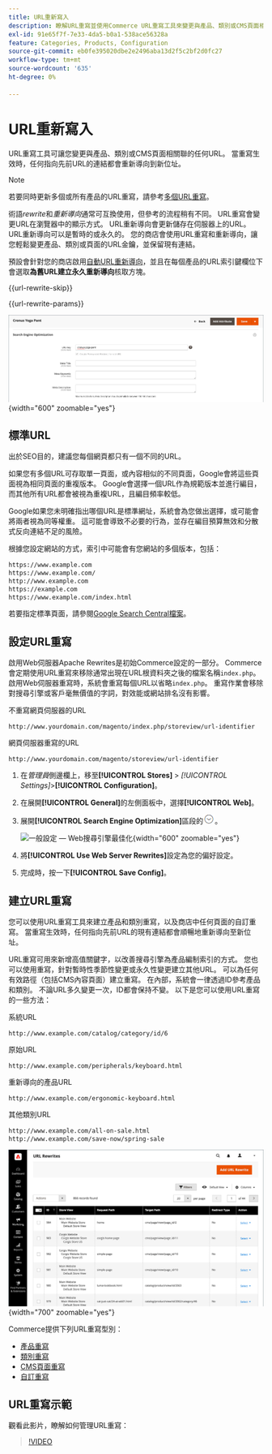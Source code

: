 ```yaml
---
title: URL重新寫入
description: 瞭解URL重寫並使用Commerce URL重寫工具來變更與產品、類別或CMS頁面相關聯的URL。
exl-id: 91e65f7f-7e33-4da5-b0a1-538ace56328a
feature: Categories, Products, Configuration
source-git-commit: eb0fe395020dbe2e2496aba13d2f5c2bf2d0fc27
workflow-type: tm+mt
source-wordcount: '635'
ht-degree: 0%

---
```


# URL重新寫入

URL重寫工具可讓您變更與產品、類別或CMS頁面相關聯的任何URL。 當重寫生效時，任何指向先前URL的連結都會重新導向到新位址。

>[!NOTE]
>
>若要同時更新多個或所有產品的URL重寫，請參考[多個URL重寫](url-rewrite-product.md#multiple-url-rewrites)。

術語&#x200B;_rewrite_&#x200B;和&#x200B;_重新導向_&#x200B;通常可互換使用，但參考的流程稍有不同。 URL重寫會變更URL在瀏覽器中的顯示方式。 URL重新導向會更新儲存在伺服器上的URL。 URL重新導向可以是暫時的或永久的。 您的商店會使用URL重寫和重新導向，讓您輕鬆變更產品、類別或頁面的URL金鑰，並保留現有連結。

預設會針對您的商店啟用[自動URL重新導向](url-redirect-product-automatic.md)，並且在每個產品的URL索引鍵欄位下會選取&#x200B;**為舊URL建立永久重新導向**&#x200B;核取方塊。

{{url-rewrite-skip}}

{{url-rewrite-params}}

![搜尋引擎最佳化 — 建立永久性URL重新導向](./assets/product-search-engine-optimization-create-permanent-redirect.png){width="600" zoomable="yes"}

## 標準URL

出於SEO目的，建議您每個網頁都只有一個不同的URL。

如果您有多個URL可存取單一頁面，或內容相似的不同頁面，Google會將這些頁面視為相同頁面的重複版本。 Google會選擇一個URL作為規範版本並進行編目，而其他所有URL都會被視為重複URL，且編目頻率較低。

Google如果您未明確指出哪個URL是標準網址，系統會為您做出選擇，或可能會將兩者視為同等權重。 這可能會導致不必要的行為，並存在編目預算無效和分散式反向連結不足的風險。

根據您設定網站的方式，索引中可能會有您網站的多個版本，包括：

    https://www.example.com
    https://www.example.com/
    http://www.example.com
    https://example.com
    https://www.example.com/index.html

若要指定標準頁面，請參閱[Google Search Central檔案](https://developers.google.com/search/docs/crawling-indexing/consolidate-duplicate-urls)。

## 設定URL重寫

啟用Web伺服器Apache Rewrites是初始Commerce設定的一部分。 Commerce會定期使用URL重寫來移除通常出現在URL根資料夾之後的檔案名稱`index.php`。 啟用Web伺服器重寫時，系統會重寫每個URL以省略`index.php`。 重寫作業會移除對搜尋引擎或客戶毫無價值的字詞，對效能或網站排名沒有影響。

不重寫網頁伺服器的URL

    http://www.yourdomain.com/magento/index.php/storeview/url-identifier

網頁伺服器重寫的URL

    http://www.yourdomain.com/magento/storeview/url-identifier

1. 在&#x200B;_管理員_&#x200B;側邊欄上，移至&#x200B;**[!UICONTROL Stores]** > _[!UICONTROL Settings]_>**[!UICONTROL Configuration]**。

1. 在展開&#x200B;**[!UICONTROL General]**&#x200B;的左側面板中，選擇&#x200B;**[!UICONTROL Web]**。

1. 展開&#x200B;**[!UICONTROL Search Engine Optimization]**&#x200B;區段的![擴充選擇器](../assets/icon-display-expand.png)。

   ![一般設定 — Web搜尋引擎最佳化](../configuration-reference/general/assets/web-search-engine-optimization.png){width="600" zoomable="yes"}

1. 將&#x200B;**[!UICONTROL Use Web Server Rewrites]**&#x200B;設定為您的偏好設定。

1. 完成時，按一下&#x200B;**[!UICONTROL Save Config]**。

## 建立URL重寫

您可以使用URL重寫工具來建立產品和類別重寫，以及商店中任何頁面的自訂重寫。 當重寫生效時，任何指向先前URL的現有連結都會順暢地重新導向至新位址。

URL重寫可用來新增高值關鍵字，以改善搜尋引擎為產品編制索引的方式。 您也可以使用重寫，針對暫時性季節性變更或永久性變更建立其他URL。 可以為任何有效路徑（包括CMS內容頁面）建立重寫。 在內部，系統會一律透過ID參考產品和類別。 不論URL多久變更一次，ID都會保持不變。 以下是您可以使用URL重寫的一些方法：

系統URL

    http://www.example.com/catalog/category/id/6

原始URL

    http://www.example.com/peripherals/keyboard.html

重新導向的產品URL

    http://www.example.com/ergonomic-keyboard.html

其他類別URL

    http://www.example.com/all-on-sale.html
    http://www.example.com/save-now/spring-sale

![URL重寫格線](./assets/url-rewrites.png){width="700" zoomable="yes"}

Commerce提供下列URL重寫型別：

* [產品重寫](url-rewrite-product.md)
* [類別重寫](url-rewrite-category.md)
* [CMS頁面重寫](url-rewrite-cms-page.md)
* [自訂重寫](url-rewrite-custom.md)

## URL重寫示範

觀看此影片，瞭解如何管理URL重寫：

>[!VIDEO](https://video.tv.adobe.com/v/343751?quality=12&learn=on)
